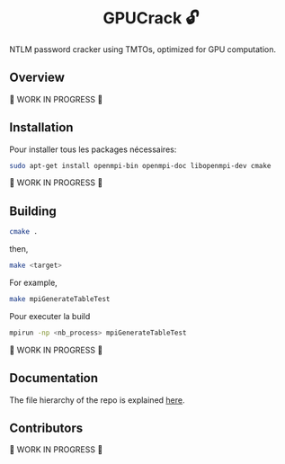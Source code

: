 # <div align="center">GPUCrack 🔓</div>

NTLM password cracker using TMTOs, optimized for GPU computation.

## Overview

🚧 WORK IN PROGRESS 🚧

## Installation

Pour installer tous les packages nécessaires:

```sh
sudo apt-get install openmpi-bin openmpi-doc libopenmpi-dev cmake
```

🚧 WORK IN PROGRESS 🚧

## Building

```sh
cmake .
```

then,

```sh
make <target>
```

For example,

```sh
make mpiGenerateTableTest
```

Pour executer la build

```sh
mpirun -np <nb_process> mpiGenerateTableTest
```

🚧 WORK IN PROGRESS 🚧

## Documentation

The file hierarchy of the repo is explained [here](./doc/file_hierarchy.md).

## Contributors

🚧 WORK IN PROGRESS 🚧